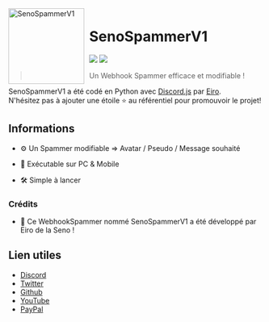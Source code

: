 <img width="150" height="150" align="left" style="float: left; margin: 0 10px 0 0;" alt="SenoSpammerV1" src="https://cdn.discordapp.com/attachments/725547749591875604/782759390670225438/IMG_20201130_010221-removebg-preview.png">  

# SenoSpammerV1

[![](https://img.shields.io/discord/761541041152983050.svg?logo=discord&colorB=7289DA)](https://discord.gg/Eiro)
[![](https://img.shields.io/badge/paypal-donate-blue.svg)](https://paypal.me/Sawton)

> Un Webhook Spammer efficace et modifiable !

SenoSpammerV1 a été codé en Python avec [Discord.js](https://python.js.org)  par [Eiro](https://github.com/EiroWeb).  
N'hésitez pas à ajouter une étoile ⭐ au référentiel pour promouvoir le projet!
## Informations

* ⚙ Un Spammer modifiable => Avatar / Pseudo / Message souhaité

* 🔧 Exécutable sur PC & Mobile

* 🛠️ Simple à lancer

### Crédits

* 🎩 Ce WebhookSpammer nommé SenoSpammerV1 a été développé par Eiro de la Seno !


## Lien utiles

*   [Discord](https://discord.gg/Eiro)
*   [Twitter](https://twitter.com/EiroWeb)
*   [Github](https://github.com/EiroWeb)
*   [YouTube](https://youtube.com/Eiro)
*   [PayPal](https://paypal.me/sawton)
